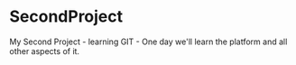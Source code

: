 # SecondProject
My Second Project - learning GIT - One day we'll learn the platform and all other aspects of it. 
